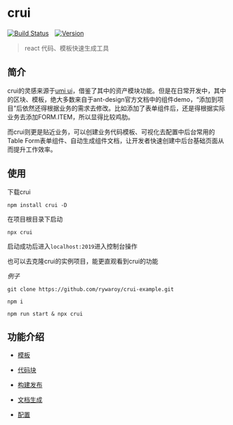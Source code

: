 # crui

[![Build Status](https://www.travis-ci.org/rywaroy/crui.svg?branch=master)](https://www.travis-ci.org/rywaroy/crui)　[![Version](https://img.shields.io/badge/npm-v2.0.2-blue.svg)](https://www.npmjs.com/package/crui)

> react 代码、模板快速生成工具

## 简介

crui的灵感来源于[umi ui](https://umijs.org/zh-CN/docs/use-umi-ui)，借鉴了其中的资产模块功能。但是在日常开发中，其中的区块、模板，绝大多数来自于ant-design官方文档中的组件demo，“添加到项目”后依然还得根据业务的需求去修改。比如添加了表单组件后，还是得根据实际业务去添加FORM.ITEM，所以显得比较鸡肋。

而crui则更是贴近业务，可以创建业务代码模板、可视化去配置中后台常用的Table Form表单组件、自动生成组件文档，让开发者快速创建中后台基础页面从而提升工作效率。

## 使用

下载crui

```
npm install crui -D
```

在项目根目录下启动

```
npx crui
```

启动成功后进入`localhost:2019`进入控制台操作


也可以去克隆crui的实例项目，能更直观看到crui的功能

*例子*

```
git clone https://github.com/rywaroy/crui-example.git
```

```
npm i
```

```
npm run start & npx crui
```

## 功能介绍

* [模板](docs/template.md)

* [代码块](docs/code.md)

* [构建发布](docs/publish.md)

* [文档生成](docs/document.md)

* [配置](docs/configlist.md)